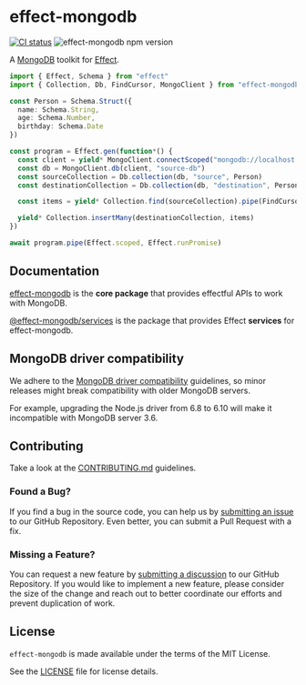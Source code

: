 # effect-mongodb

[![CI status](https://github.com/doubleloop-io/effect-mongodb/actions/workflows/ci.yml/badge.svg?branch=main)](https://github.com/doubleloop-io/effect-mongodb/actions/workflows/ci.yml)
![effect-mongodb npm version](https://img.shields.io/npm/v/effect-mongodb?label=effect-mongodb%20npm&link=https%3A%2F%2Fwww.npmjs.com%2Fpackage%2Feffect-mongodb)

A [MongoDB](https://github.com/mongodb/node-mongodb-native) toolkit for [Effect](https://github.com/Effect-TS/effect/).

```typescript
import { Effect, Schema } from "effect"
import { Collection, Db, FindCursor, MongoClient } from "effect-mongodb"

const Person = Schema.Struct({
  name: Schema.String,
  age: Schema.Number,
  birthday: Schema.Date
})

const program = Effect.gen(function*() {
  const client = yield* MongoClient.connectScoped("mongodb://localhost:27017")
  const db = MongoClient.db(client, "source-db")
  const sourceCollection = Db.collection(db, "source", Person)
  const destinationCollection = Db.collection(db, "destination", Person)

  const items = yield* Collection.find(sourceCollection).pipe(FindCursor.toArray)

  yield* Collection.insertMany(destinationCollection, items)
})

await program.pipe(Effect.scoped, Effect.runPromise)
```

## Documentation

[effect-mongodb](packages/effect-mongodb/README.md) is the **core package** that provides effectful APIs to work with
MongoDB.

[@effect-mongodb/services](packages/services/README.md) is the package that provides Effect **services** for effect-mongodb.

## MongoDB driver compatibility

We adhere to the [MongoDB driver compatibility](https://www.mongodb.com/docs/drivers/node/current/compatibility/)
guidelines, so minor releases might break compatibility with older MongoDB servers.

For example, upgrading the Node.js driver from 6.8 to 6.10 will make it incompatible with MongoDB server 3.6.

## Contributing

Take a look at the [CONTRIBUTING.md](CONTRIBUTING.md) guidelines.

### Found a Bug?

If you find a bug in the source code, you can help us
by [submitting an issue](https://github.com/doubleloop-io/effect-mongodb/issues/new) to our GitHub Repository. Even
better, you can submit a Pull Request with a fix.

### Missing a Feature?

You can request a new feature
by [submitting a discussion](https://github.com/doubleloop-io/effect-mongodb/discussions/new/choose) to
our GitHub Repository.
If you would like to implement a new feature, please consider the size of the change and reach out to
better coordinate our efforts and prevent duplication of work.

## License

`effect-mongodb` is made available under the terms of the MIT License.

See the [LICENSE](LICENSE) file for license details.
